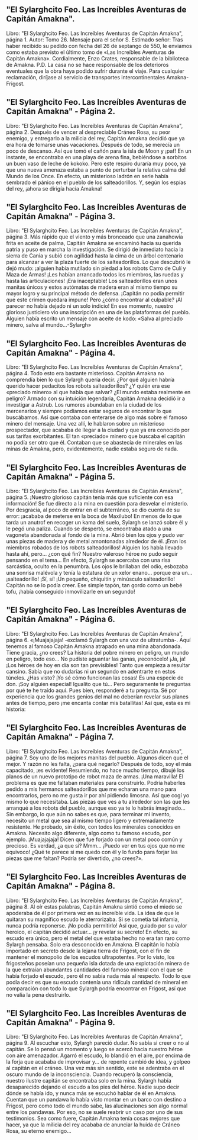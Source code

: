 ## "El Sylarghcito Feo. Las Increíbles Aventuras de Capitán Amakna".
Libro: "El Sylarghcito Feo. Las Increíbles Aventuras de Capitán Amakna", página 1.
Autor: Tomo 26.
Mensaje para el señor S.
Estimado señor:
Tras haber recibido su pedido con fecha del 26 de septango de 550, le enviamos como estaba previsto el último tomo de «Las Increíbles Aventuras de Capitán Amakna».
Cordialmente,
Enzo Crates, responsable de la biblioteca de Amakna.
P.D. La casa no se hace responsable de los deterioros eventuales que la obra haya podido sufrir durante el viaje. Para cualquier reclamación, diríjase al servicio de transportes intercontinentales Amakna-Frigost.

## "El Sylarghcito Feo. Las Increíbles Aventuras de Capitán Amakna" - Página 2.
Libro: "El Sylarghcito Feo. Las Increíbles Aventuras de Capitán Amakna", página 2.
Después de vencer al despreciable Cráneo Rosa, su peor enemigo, y entregarlo a la milicia del rey, Capitán Amakna decidió que ya era hora de tomarse unas vacaciones. Después de todo, se merecía un poco de descanso. Así que tomó el cañón para la isla de Moon y ¡paf! En un instante, se encontraba en una playa de arena fina, bebiéndose a sorbitos un buen vaso de leche de kokoko.
Pero este respiro duraría muy poco, ya que una nueva amenaza estaba a punto de perturbar la relativa calma del Mundo de los Once. En efecto, un misterioso ladrón en serie había sembrado el pánico en el pueblo de los salteadorillos. Y, según los espías del rey, ¡ahora se dirigía hacia Amakna!

## "El Sylarghcito Feo. Las Increíbles Aventuras de Capitán Amakna" - Página 3.
Libro: "El Sylarghcito Feo. Las Increíbles Aventuras de Capitán Amakna", página 3.
Más rápido que el viento y más bronceado que una zanahowia frita en aceite de palma, Capitán Amakna se encaminó hacia su querida patria y puso en marcha la investigación. Se dirigió de inmediato hacia la sierra de Cania y subió con agilidad hasta la cima de un árbol centenario para alcanzar a ver la plaza fuerte de los salteadorillos. Lo que descubrió le dejó mudo: ¡alguien había mutilado sin piedad a los robots Carro de Culí y Maza de Armas! ¡Les habían arrancado todos los miembros, las ruedas y hasta las articulaciones! ¡Era inaceptable! Los salteadorillos eran unos manitas únicos y estos autómatas de madera eran al mismo tiempo su mayor logro y su principal método de defensa. ¡Capitán no podía permitir que este crimen quedara impune! Pero ¿cómo encontrar al culpable? ¡Al parecer no había dejado ni un solo indicio! En ese momento, nuestro glorioso justiciero vio una inscripción en una de las plataformas del pueblo. Alguien había escrito un mensaje con aceite de kodo: «Salva al preciado minero, salva al mundo...-Sylargh»

## "El Sylarghcito Feo. Las Increíbles Aventuras de Capitán Amakna" - Página 4.
Libro: "El Sylarghcito Feo. Las Increíbles Aventuras de Capitán Amakna", página 4.
Todo esto era bastante misterioso. Capitán Amakna no comprendía bien lo que Sylargh quería decir. ¿Por qué alguien habría querido hacer pedacitos los robots salteadorillos? ¿Y quién era ese «preciado minero» al que había que salvar? ¿El mundo estaba realmente en peligro? Armado con su intuición legendaria, Capitán Amakna decidió ir a investigar a Astrub. Los rumores abundaban en la ciudad de los mercenarios y siempre podíamos estar seguros de encontrar lo que buscábamos. Así que contaba con enterarse de algo más sobre el famoso minero del mensaje. Una vez allí, le hablaron sobre un misterioso prospectador, que acababa de llegar a la ciudad y que ya era conocido por sus tarifas exorbitantes. El tan «preciado» minero que buscaba el capitán no podía ser otro que él. Contaban que se abastecía de minerales en las minas de Amakna, pero, evidentemente, nadie estaba seguro de nada.

## "El Sylarghcito Feo. Las Increíbles Aventuras de Capitán Amakna" - Página 5.
Libro: "El Sylarghcito Feo. Las Increíbles Aventuras de Capitán Amakna", página 5.
¡Nuestro glorioso capitán tenía más que suficiente con esa información! Se fue directo a la mina en cuestión para desvelar el misterio. Por desgracia, al poco de entrar en el subterráneo, se dio cuenta de su error: ¡acababa de meterse en la boca de Maxilubo! En menos de lo que tarda un anutrof en recoger un kama del suelo, Sylargh se lanzó sobre él y le pegó una paliza. Cuando se despertó, se encontraba atado a una vagoneta abandonada al fondo de la mina. Abrió bien los ojos y pudo ver unas piezas de madera y de metal amontonadas alrededor de él. ¡Eran los miembros robados de los robots salteadorillos! Alguien los había llevado hasta ahí, pero... ¿con qué fin? Nuestro valeroso héroe no pudo seguir pensando en el tema... En efecto, Sylargh se acercaba con una risa sarcástica, oculto en la penumbra. Los ojos le brillaban del odio, esbozaba una sonrisa malévola y tenía la estatura de un xelor enano... porque era un... ¡salteadorillo! ¡Sí, sí! ¡Un pequeño, chiquitín y minúsculo salteadorillo! Capitán no se lo podía creer. Ese simple tapón, tan gordo como un bebé tofu, ¡había conseguido inmovilizarle en un segundo!

## "El Sylarghcito Feo. Las Increíbles Aventuras de Capitán Amakna" - Página 6.
Libro: "El Sylarghcito Feo. Las Increíbles Aventuras de Capitán Amakna", página 6.
«¡Muajajajaja! -exclamó Sylargh con una voz de ultratumba-. Aquí tenemos al famoso Capitán Amakna atrapado en una mina abandonada. Tiene gracia, ¿no crees? La historia del pobre minero en peligro, un mundo en peligro, todo eso... No pudiste aguantar las ganas, ¡reconócelo! ¡Ja, ja! ¡Los héroes de hoy en día son tan previsibles! Tanto que empieza a resultar cansino. Sabía que no dudarías ni un segundo en adentrarte en estos túneles. ¿Has visto? ¡Yo sé cómo funcionan las cosas! Es una especie de don. ¡Soy alguien especial! Igualito que tú... Pero seguramente te preguntas por qué te he traído aquí. Pues bien, responderé a tu pregunta. Sé por experiencia que los grandes genios del mal no deberían revelar sus planes antes de tiempo, pero ¡me encanta contar mis batallitas! Así que, esta es mi historia:

## "El Sylarghcito Feo. Las Increíbles Aventuras de Capitán Amakna" - Página 7.
Libro: "El Sylarghcito Feo. Las Increíbles Aventuras de Capitán Amakna", página 7.
Soy uno de los mejores manitas del pueblo. Algunos dicen que el mejor. Y razón no les falta, ¿para qué negarlo? Después de todo, soy el más capacitado, ¡es evidente! Resumiendo, no hace mucho tiempo, dibujé los planos de un nuevo prototipo de robot maza de armas. ¡Una maravilla! El problema es que me faltaban materiales para construirlo. Podría haberles pedido a mis hermanos salteadorillos que me echaran una mano para encontrarlos, pero no me gusta ir por ahí pidiendo limosna. Así que cogí yo mismo lo que necesitaba. Las piezas que ves a tu alrededor son las que les arranqué a los robots del pueblo, aunque eso ya te lo habrás imaginado... Sin embargo, lo que aún no sabes es que, para terminar mi invento, necesito un metal que sea al mismo tiempo ligero y extremadamente resistente. He probado, sin éxito, con todos los minerales conocidos en Amakna. Necesito algo diferente, algo como tu famoso escudo, por ejemplo. ¡Muajajajaja! Dicen que fue forjado con un metal poco común y precioso. Es verdad, ¿a que sí? Mmm... ¡Puedo ver en tus ojos que no me equivoco! ¿Qué te parece si me quedo con él y lo fundo para forjar las piezas que me faltan? Podría ser divertido, ¿no crees?».

## "El Sylarghcito Feo. Las Increíbles Aventuras de Capitán Amakna" - Página 8.
Libro: "El Sylarghcito Feo. Las Increíbles Aventuras de Capitán Amakna", página 8.
Al oír estas palabras, Capitán Amakna sintió como el miedo se apoderaba de él por primera vez en su increíble vida. La idea de que le quitaran su magnífico escudo le aterrorizaba. Si se cometía tal infamia, nunca podría reponerse. ¡No podía permitirlo! Así que, guiado por su valor heroico, el capitán decidió actuar... ¡y revelar su secreto! En efecto, su escudo era único, pero el metal del que estaba hecho no era tan raro como Sylargh pensaba. Solo era desconocido en Amakna. El capitán lo había importado en secreto desde la lejana tierra de Frigost, con el fin de mantener el monopolio de los escudos ultrapotentes. Por lo visto, los frigosteños poseían una pequeña isla dotada de una explotación minera de la que extraían abundantes cantidades del famoso mineral con el que se había forjado el escudo, pero él no sabía nada más al respecto. Todo lo que podía decir es que su escudo contenía una ridícula cantidad de mineral en comparación con todo lo que Sylargh podría encontrar en Frigost, así que no valía la pena destruirlo.

## "El Sylarghcito Feo. Las Increíbles Aventuras de Capitán Amakna" - Página 9.
Libro: "El Sylarghcito Feo. Las Increíbles Aventuras de Capitán Amakna", página 9.
Al escuchar esto, Sylargh pareció dudar. No sabía si creer o no al capitán. Se lo pensó un momento y luego se acercó hacia nuestro héroe con aire amenazador. Agarró el escudo, lo blandió en el aire, por encima de la forja que acababa de improvisar y... de repente cambió de idea, y golpeo al capitán en el cráneo. Una vez más sin sentido, este se adentraba en el oscuro mundo de la inconsciencia.
Cuando recuperó la consciencia, nuestro ilustre capitán se encontraba solo en la mina. Sylargh había desaparecido dejando el escudo a los pies del héroe. Nadie supo decir dónde se había ido, y nunca más se escuchó hablar de él en Amakna. Cuentan que un pandawa lo había visto montar en un barco con destino a Frigost, pero como todo el mundo sabe, las alucinaciones son algo normal entre los pandawas. Por eso, no se suele reabrir un caso por uno de sus testimonios. Sea como fuere, Capitán Amakna tenía cosas mejores que hacer, ya que la milicia del rey acababa de anunciar la huida de Cráneo Rosa, su eterno enemigo...